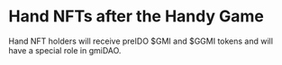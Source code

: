 # Hand NFTs after the Handy Game

Hand NFT holders will receive preIDO $GMI and $GGMI tokens and will have a special role in gmiDAO.
